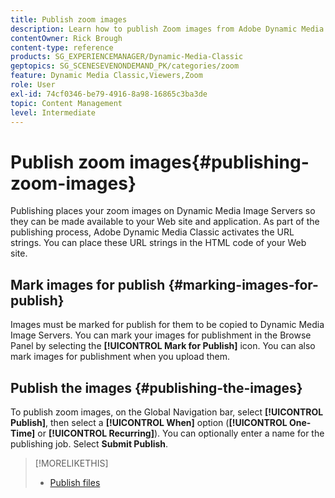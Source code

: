 ```yaml
---
title: Publish zoom images
description: Learn how to publish Zoom images from Adobe Dynamic Media Classic.
contentOwner: Rick Brough
content-type: reference
products: SG_EXPERIENCEMANAGER/Dynamic-Media-Classic
geptopics: SG_SCENESEVENONDEMAND_PK/categories/zoom
feature: Dynamic Media Classic,Viewers,Zoom
role: User
exl-id: 74cf0346-be79-4916-8a98-16865c3ba3de
topic: Content Management
level: Intermediate
---
```

# Publish zoom images{#publishing-zoom-images}

Publishing places your zoom images on Dynamic Media Image Servers so they can be made available to your Web site and application. As part of the publishing process, Adobe Dynamic Media Classic activates the URL strings. You can place these URL strings in the HTML code of your Web site.

## Mark images for publish {#marking-images-for-publish}

Images must be marked for publish for them to be copied to Dynamic Media Image Servers. You can mark your images for publishment in the Browse Panel by selecting the **[!UICONTROL Mark for Publish]** icon. You can also mark images for publishment when you upload them.

## Publish the images {#publishing-the-images}

To publish zoom images, on the Global Navigation bar, select **[!UICONTROL Publish]**, then select a **[!UICONTROL When]** option (**[!UICONTROL One-Time]** or **[!UICONTROL Recurring]**). You can optionally enter a name for the publishing job. Select **Submit Publish**.

>[!MORELIKETHIS]
>
>* [Publish files](publishing-files.md#publishing_files)
